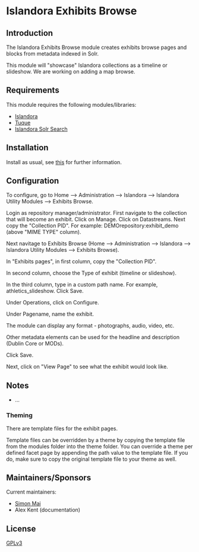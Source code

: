 # Islandora Exhibits Browse 

## Introduction

The Islandora Exhibits Browse module creates exhibits browse pages and blocks from metadata indexed in Solr.

This module will "showcase" Islandora collections as a timeline or slideshow.  We are working on adding a map browse.

## Requirements

This module requires the following modules/libraries:

* [Islandora](https://github.com/islandora/islandora)
* [Tuque](https://github.com/islandora/tuque)
* [Islandora Solr Search](https://github.com/Islandora/islandora_solr_search)

## Installation

Install as usual, see [this](https://drupal.org/documentation/install/modules-themes/modules-7) for further information.

## Configuration


To configure, go to Home --> Administration --> Islandora --> Islandora Utility Modules --> Exhibits Browse. 

Login as repository manager/administrator.  First navigate to the collection that will become an exhibit.  Click on Manage.  Click on Datastreams.
Next copy the "Collection PID".  For example: DEMOrepository:exhibit_demo (above "MIME TYPE" column).  

Next navitage to Exhibits Browse (Home --> Administration --> Islandora --> Islandora Utility Modules --> Exhibits Browse).

In "Exhibits pages", in first column, copy the "Collection PID".  

In second column, choose the Type of exhibit (timeline or slideshow).

In the third column, type in a custom path name.  For example, athletics_slideshow.  Click Save.

Under Operations, click on Configure. 

Under Pagename, name the exhibit.  

The module can display any format - photographs, audio, video, etc. 

Other metadata elements can be used for the headline and description (Dublin Core or MODs).

Click Save.  

Next, click on "View Page" to see what the exhibit would look like.

## Notes

* ...

### Theming

There are template files for the exhibit pages. 

Template files can be overridden by a theme by copying the template file from the modules folder into the theme folder. You can override a theme per defined facet page by appending the path value to the template file. If you do, make sure to copy the original template file to your theme as well.

## Maintainers/Sponsors

Current maintainers:

* [Simon Mai](https://github.com/simonhm)
* Alex Kent (documentation)

## License

[GPLv3](http://www.gnu.org/licenses/gpl-3.0.txt)
